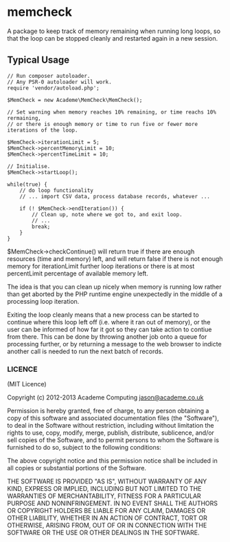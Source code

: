 memcheck
========

A package to keep track of memory remaining when running long
loops, so that the loop can be stopped cleanly and restarted
again in a new session.

Typical Usage
-------------

    // Run composer autoloader.
    // Any PSR-0 autoloader will work.
    require 'vendor/autoload.php';
    
    $MemCheck = new Academe\MemCheck\MemCheck();
    
    // Set warning when memory reaches 10% remaining, or time reachs 10% rermaining,
    // or there is enough memory or time to run five or fewer more iterations of the loop.
    
    $MemCheck->iterationLimit = 5;
    $MemCheck->percentMemoryLimit = 10;
    $MemCheck->percentTimeLimit = 10;
    
    // Initialise.
    $MemCheck->startLoop();
    
    while(true) {
        // do loop functionality
        // ... import CSV data, process database records, whatever ...
        
        if (! $MemCheck->endIteration()) {
            // Clean up, note where we got to, and exit loop.
            // ...
            break;
        }
    }

$MemCheck->checkContinue() will return true if there are enough resources (time
and memory) left,
and will return false if there is not enough memory for iterationLimit further
loop iterations or there is at most percentLimit percentage of available
memory left.

The idea is that you can clean up nicely when memory is running low
rather than get aborted by the PHP runtime engine unexpectedly in the middle of a processing loop
iteration.

Exiting the loop cleanly means that a new process can be started to continue
where this loop left off (i.e. where it ran out of memory), or the user can be 
informed of how far it got so they can take action to contiue from there. This can be done
by throwing another job onto a queue for processing further, or by returning
a message to the web browser to indicte another call is needed to run the next
batch of records.

### LICENCE

(MIT Licence)

Copyright (c) 2012-2013 Academe Computing <jason@academe.co.uk>

Permission is hereby granted, free of charge, to any person obtaining
a copy of this software and associated documentation files (the
"Software"), to deal in the Software without restriction, including
without limitation the rights to use, copy, modify, merge, publish,
distribute, sublicence, and/or sell copies of the Software, and to
permit persons to whom the Software is furnished to do so, subject to
the following conditions:

The above copyright notice and this permission notice shall be
included in all copies or substantial portions of the Software.

THE SOFTWARE IS PROVIDED "AS IS", WITHOUT WARRANTY OF ANY KIND,
EXPRESS OR IMPLIED, INCLUDING BUT NOT LIMITED TO THE WARRANTIES OF
MERCHANTABILITY, FITNESS FOR A PARTICULAR PURPOSE AND
NONINFRINGEMENT. IN NO EVENT SHALL THE AUTHORS OR COPYRIGHT HOLDERS BE
LIABLE FOR ANY CLAIM, DAMAGES OR OTHER LIABILITY, WHETHER IN AN ACTION
OF CONTRACT, TORT OR OTHERWISE, ARISING FROM, OUT OF OR IN CONNECTION
WITH THE SOFTWARE OR THE USE OR OTHER DEALINGS IN THE SOFTWARE.
